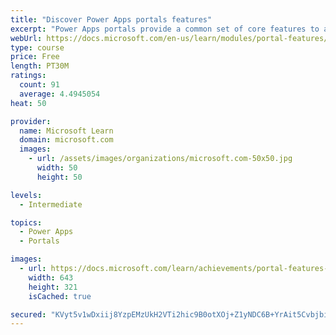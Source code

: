 ```yaml
---
title: "Discover Power Apps portals features"
excerpt: "Power Apps portals provide a common set of core features to app makers to build powerful portal applications. Numerous Power Apps features map directly to Microsoft Dynamics 365 apps that are specific to particular business requirements and external audiences. Other Dynamics 365 applications, such as Marketing and Supply Chain Management, also use components of portals or alternate technologies."
webUrl: https://docs.microsoft.com/en-us/learn/modules/portal-features/
type: course
price: Free
length: PT30M
ratings:
  count: 91
  average: 4.4945054
heat: 50

provider:
  name: Microsoft Learn
  domain: microsoft.com
  images:
    - url: /assets/images/organizations/microsoft.com-50x50.jpg
      width: 50
      height: 50

levels:
  - Intermediate

topics:
  - Power Apps
  - Portals

images:
  - url: https://docs.microsoft.com/learn/achievements/portal-features-social.png
    width: 643
    height: 321
    isCached: true

secured: "KVyt5v1wDxiij8YzpEMzUkH2VTi2hic9B0otXOj+Z1yNDC6B+YrAit5CvbjbixvZ3emFDksW50dtgHjZkgeQA4Q+p9MQLrBNb53h9lsQHs4jVRDBekxCEvVfMAMQMYljG8m5KTFnrtM/MZTVCuiiHsqp2+QHwSgiqQ8wc7fOrcxHMpgnMnyIit/cgPzsrnMvKIJRn/k8CCKDYMCepCsKYH/yXavy2C+Tilkj3Qj4Fp0I5s+Q8uzu/BOzac82JyAqkcXqovpCM+faahsSlrJYvV3E3bvLMpaXdJS/mGesrc3CDTEGZMaNxsafyuQ0iCffmAxN3De/M5QJeKNzI/++MQcVlakqiBMtp1X5PmLMhIn79znSUZCcEPsJRxatNoU0NPMY8ptApdsqpVddaCOliMgUxkE6luqv7JA6adj5LoU=;dCn2F+aCq1CdqhR6gb9Gfw=="
---
```


